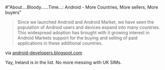 #"About....Bloody......Time...: Android - More Countries, More sellers, More buyers"


 <div class="posterous_bookmarklet_entry">
 <blockquote class="posterous_medium_quote">Since we launched Android and Android Market, we have seen the population of Android users and devices expand into many countries. This widespread adoption has brought with it growing interest in Android Markets support for the buying and selling of paid applications in these additional countries.</blockquote>

<div class="posterous_quote_citation">via <a href="http://android-developers.blogspot.com/2010/09/more-countries-more-sellers-more-buyers.html">android-developers.blogspot.com</a></div>
 <p>Yay, Ireland is in the list. No more messing with UK SIMs.</p></div>
 